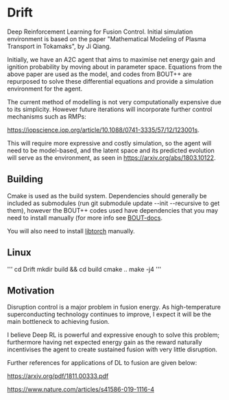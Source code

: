 # Drift

Deep Reinforcement Learning for Fusion Control. Initial simulation environment is based on the paper "Mathematical Modeling of Plasma Transport in Tokamaks", by Ji Qiang.

Initially, we have an A2C agent that aims to maximise net energy gain and ignition probability by moving about in parameter space. Equations from the above paper are used as the model, and codes from BOUT++ are repurposed to solve these differential equations and provide a simulation environment for the agent.

The current method of modelling is not very computationally expensive due to its simplicity. However future iterations will incorporate further control mechanisms such as RMPs: 

https://iopscience.iop.org/article/10.1088/0741-3335/57/12/123001s. 

This will require more expressive and costly simulation, so the agent will need to be model-based, and the latent space and its predicted evolution will serve as the environment, as seen in https://arxiv.org/abs/1803.10122.

## Building

Cmake is used as the build system. Dependencies should generally be included as submodules (run git submodule update --init --recursive to get them), however the BOUT++ codes used have dependencies that you may need to install manually (for more info see [BOUT-docs](https://bout-dev.readthedocs.io/en/latest/). 

You will also need to install [libtorch](https://pytorch.org/cppdocs/installing.html) manually.

## Linux

'''
cd Drift
mkdir build && cd build
cmake ..
make -j4
'''

## Motivation

Disruption control is a major problem in fusion energy. As high-temperature superconducting technology continues to improve, I expect it will be the main bottleneck to achieving fusion. 

I believe Deep RL is powerful and expressive enough to solve this problem; furthermore having net expected energy gain as the reward naturally incentivises the agent to create sustained fusion with very little disruption.

Further references for applications of DL to fusion are given below:

https://arxiv.org/pdf/1811.00333.pdf

https://www.nature.com/articles/s41586-019-1116-4
